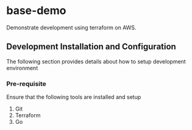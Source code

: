 # base-demo
Demonstrate development using terraform on AWS.


## Development Installation and Configuration

The following section provides details about how to setup development environment

### Pre-requisite

Ensure that the following tools are installed and setup

1. Git
2. Terraform
3. Go

